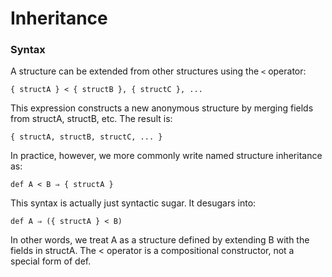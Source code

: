 # Inheritance

### Syntax

A structure can be extended from other structures using the `<` operator:

```arch
{ structA } < { structB }, { structC }, ...
```

This expression constructs a new anonymous structure by merging fields from structA, structB, etc. The result is:

```
{ structA, structB, structC, ... }
```

In practice, however, we more commonly write named structure inheritance as:

```
def A < B ⇒ { structA }
```

This syntax is actually just syntactic sugar. It desugars into:

```
def A ⇒ ({ structA } < B)
```

In other words, we treat A as a structure defined by extending B with the fields in structA. The < operator is a compositional constructor, not a special form of def.

